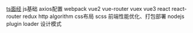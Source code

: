 [ts面经](https://juejin.cn/post/7087435520993099783)
js基础
axios配置
webpack
vue2
vue-router
vuex
vue3
react
react-router
redux
http
algorithm
css布局
scss
前端性能优化、打包部署
nodejs
plugin loader
设计模式

